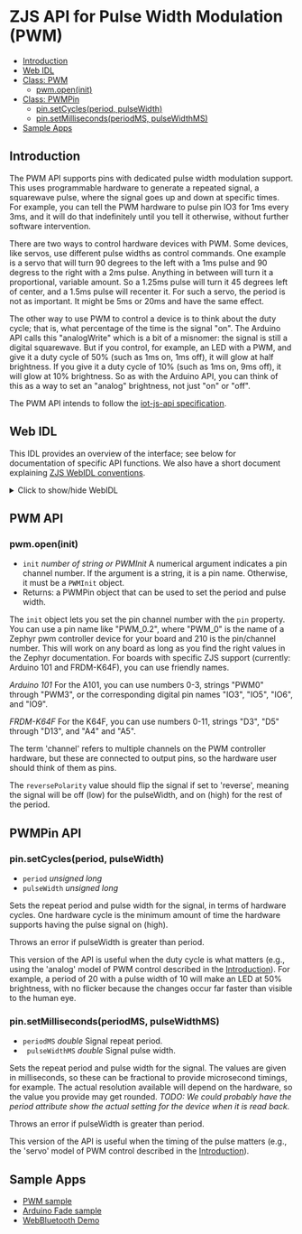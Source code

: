 ZJS API for Pulse Width Modulation (PWM)
========================================

* [Introduction](#introduction)
* [Web IDL](#web-idl)
* [Class: PWM](#pwm-api)
  * [pwm.open(init)](#pwmopeninit)
* [Class: PWMPin](#pwmpin-api)
  * [pin.setCycles(period, pulseWidth)](#pinsetcyclesperiod-pulsewidth)
  * [pin.setMilliseconds(periodMS, pulseWidthMS)](#pinsetmillisecondsperiodms-pulsewidthms)
* [Sample Apps](#sample-apps)

Introduction
------------
The PWM API supports pins with dedicated pulse width modulation support. This
uses programmable hardware to generate a repeated signal, a squarewave pulse,
where the signal goes up and down at specific times. For example, you can tell
the PWM hardware to pulse pin IO3 for 1ms every 3ms, and it will do that
indefinitely until you tell it otherwise, without further software intervention.

There are two ways to control hardware devices with PWM. Some devices, like
servos, use different pulse widths as control commands. One example is a servo
that will turn 90 degrees to the left with a 1ms pulse and 90 degress to the
right with a 2ms pulse. Anything in between will turn it a proportional,
variable amount. So a 1.25ms pulse will turn it 45 degrees left of center, and a
1.5ms pulse will recenter it. For such a servo, the period is not as important.
It might be 5ms or 20ms and have the same effect.

The other way to use PWM to control a device is to think about the duty cycle;
that is, what percentage of the time is the signal "on". The Arduino API calls
this "analogWrite" which is a bit of a misnomer: the signal is still a digital
squarewave. But if you control, for example, an LED with a PWM, and give it a
duty cycle of 50% (such as 1ms on, 1ms off), it will glow at half brightness.
If you give it a duty cycle of 10% (such as 1ms on, 9ms off), it will glow at
10% brightness. So as with the Arduino API, you can think of this as a way to
set an "analog" brightness, not just "on" or "off".

The PWM API intends to follow the [iot-js-api specification](https://github.com/intel/iot-js-api/tree/master/board/pwm.md).

Web IDL
-------

This IDL provides an overview of the interface; see below for documentation of
specific API functions.  We also have a short document explaining [ZJS WebIDL conventions](Notes_on_WebIDL.md).
<details>
<summary> Click to show/hide WebIDL</summary>
<pre>
// require returns a PWM object
// var pwm = require('pwm');
<p>
[ReturnFromRequire]
interface PWM {
    PWMPin open((number or string or PWMInit) init);
};
<p>
dictionary PWMInit {
    (number or string) pin;
    boolean reversePolarity = false;
};
<p>
interface PWMPin {
    void setCycles(unsigned long period, unsigned long pulseWidth);
    void setMilliseconds(double period, double pulseWidth);
};
</pre>
</details>

PWM API
-------
### pwm.open(init)

* `init` *number of string or PWMInit* A numerical argument indicates
a pin channel number. If the argument is a string, it is a pin
name. Otherwise, it must be a `PWMInit` object.
* Returns: a PWMPin object that can be used to set the period and
pulse width.

The `init` object lets you set the pin channel number with the `pin`
property.  You can use a pin name like "PWM_0.2", where "PWM_0" is the
name of a Zephyr pwm controller device for your board and 210 is the
pin/channel number. This will work on any board as long as you find
the right values in the Zephyr documentation. For boards with specific
ZJS support (currently: Arduino 101 and FRDM-K64F), you can use
friendly names.

*Arduino 101*
For the A101, you can use numbers 0-3, strings "PWM0" through "PWM3", or the
corresponding digital pin names "IO3", "IO5", "IO6", and "IO9".

*FRDM-K64F*
For the K64F, you can use numbers 0-11, strings "D3", "D5" through "D13",
and "A4" and "A5".

The term 'channel' refers to multiple channels on the PWM controller
hardware, but these are connected to output pins, so the hardware user
should think of them as pins.

The `reversePolarity` value should flip the signal if set to 'reverse', meaning
the signal will be off (low) for the pulseWidth, and on (high) for the
rest of the period.

PWMPin API
----------

### pin.setCycles(period, pulseWidth)
* `period` *unsigned long*
* `pulseWidth` *unsigned long*

Sets the repeat period and pulse width for the signal, in terms of hardware
cycles. One hardware cycle is the minimum amount of time the hardware supports
having the pulse signal on (high).

Throws an error if pulseWidth is greater than period.

This version of the API is useful when the duty cycle is what matters (e.g.,
using the 'analog' model of PWM control described in the
[Introduction](#introduction)). For example, a period of 20 with a pulse width
of 10 will make an LED at 50% brightness, with no flicker because the changes
occur far faster than visible to the human eye.

### pin.setMilliseconds(periodMS, pulseWidthMS)
* `periodMS` *double*  Signal repeat period.
* ` pulseWidthMS` *double* Signal pulse width.

Sets the repeat period and pulse width for the signal. The values are given in
milliseconds, so these can be fractional to provide microsecond
timings, for example.
The actual resolution available will depend on the hardware, so the value you
provide may get rounded.
*TODO: We could probably have the period attribute show the actual setting for
the device when it is read back.*

Throws an error if pulseWidth is greater than period.

This version of the API is useful when the timing of the pulse matters (e.g.,
the 'servo' model of PWM control described in the
[Introduction](#introduction)).

Sample Apps
-----------
* [PWM sample](../samples/PWM.js)
* [Arduino Fade sample](../samples/arduino/basics/Fade.js)
* [WebBluetooth Demo](../samples/WebBluetoothDemo.js)
